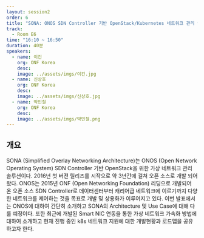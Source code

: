 ```yaml
---
layout: session2
order: 6
title: "SONA: ONOS SDN Controller 기반 OpenStack/Kubernetes 네트워크 관리 솔루션"
track:
  - Room E6
time: "16:10 ~ 16:50"
duration: 40분
speakers:
  - name: 이건
    org: ONF Korea
    desc: 
    image: ../assets/imgs/이건.jpg
  - name: 신상호
    org: ONF Korea
    desc: 
    image: ../assets/imgs/신상호.jpg
  - name: 박민철
    org: ONF Korea
    desc: 
    image: ../assets/imgs/박민철.png
---
```


## 개요
SONA (Simplified Overlay Networking Architecture)는 ONOS (Open Network Operating System) SDN Controller 기반 OpenStack을 위한 가상 네트워크 관리 솔루션이다. 2016년 첫 버젼 릴리즈를 시작으로 약 3년간에 걸쳐 오픈 소스로 개발 되어왔다. ONOS는 2015년 ONF (Open Networking Foundation) 리딩으로 개발되어 온 오픈 소스 SDN Controller로 데이터센터부터 캐리어급 네트워크에 이르기까지 다양한 네트워크를 제어하는 것을 목표로 개발 및 상용화가 이루어지고 있다. 이번 발표에서는 ONOS에 대하여 간단히 소개하고 SONA의 Architecture 및 Use Case에 대해 다룰 예정이다. 또한 최근에 개발된 Smart NIC 연동을 통한 가상 네트워크 가속화 방법에 대하여 소개하고 현재 진행 중인 k8s 네트워크 지원에 대한 개발현황과 로드맵을 공유하고자 한다.
